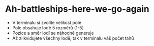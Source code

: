 # Ah-battleships-here-we-go-again

* V terminalu si zvolíte velikost pole
* Pole obsahuje lodě 5 rozměrů (1-5)
* Pozice a směr lodí se náhodně generuje
* Až zlikvidujete všechny lodě, tak v terminalu váš počet tahů

